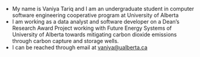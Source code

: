 - My name is Vaniya Tariq and I am an undergraduate student in computer software engineering cooperative program at University of Alberta
- I am working as a data analyst and software developer on a Dean’s Research Award Project working with Future Energy Systems of University of Alberta towards mitigating carbon dioxide emissions through carbon capture and storage wells.
- I can be reached through email at vaniya@ualberta.ca

